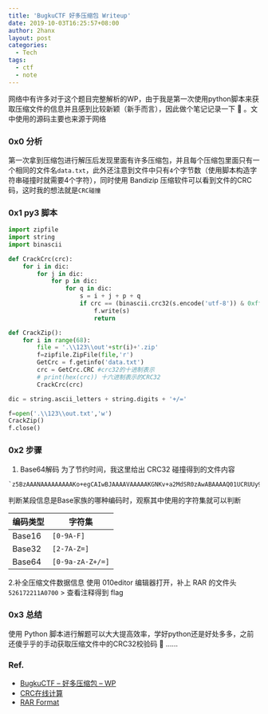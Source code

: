 ```yaml
---
title: 'BugkuCTF 好多压缩包 Writeup'
date: 2019-10-03T16:25:57+08:00
author: 2hanx
layout: post
categories:
  - Tech
tags:
  - ctf
  - note
---
```

网络中有许多对于这个题目完整解析的WP，由于我是第一次使用python脚本来获取压缩文件的信息并且感到比较新颖（新手而言），因此做个笔记记录一下 🙂 。文中使用的源码主要也来源于网络

### 0x0 分析

第一次拿到压缩包进行解压后发现里面有许多压缩包，并且每个压缩包里面只有一个相同的文件名`data.txt`，此外还注意到文件中只有`4`个字节数（使用脚本构造字符串碰撞时就需要4个字符），同时使用 Bandizip 压缩软件可以看到文件的CRC码，这时我的想法就是`CRC碰撞`

### 0x1 py3 脚本

```python
import zipfile
import string
import binascii

def CrackCrc(crc):
    for i in dic:
        for j in dic:
            for p in dic:
                for q in dic:
                    s = i + j + p + q
                    if crc == (binascii.crc32(s.encode('utf-8')) & 0xffffffff):
                        f.write(s)
                        return

def CrackZip():
    for i in range(68):
        file = '.\\123\\out'+str(i)+'.zip'
        f=zipfile.ZipFile(file,'r')
        GetCrc = f.getinfo('data.txt')
        crc = GetCrc.CRC #crc32的十进制表示
        # print(hex(crc)) 十六进制表示的CRC32
        CrackCrc(crc)

dic = string.ascii_letters + string.digits + '+/='

f=open('.\\123\\out.txt','w')
CrackZip()
f.close()
```

### 0x2 步骤

  1. Base64解码 
    为了节约时间，我这里给出 CRC32 碰撞得到的文件内容
    
    `z5BzAAANAAAAAAAAAKo+egCAIwBJAAAAVAAAAAKGNKv+a2MdSR0zAwABAAAAQ01UCRUUy91BT5UkSNPoj5hFEVFBRvefHSBCfG0ruGnKnygsMyj8SBaZHxsYHY84LEZ24cXtZ01y3k1K1YJ0vpK9HwqUzb6u9z8igEr3dCCQLQAdAAAAHQAAAAJi0efVT2MdSR0wCAAgAAAAZmxhZy50eHQAsDRpZmZpeCB0aGUgZmlsZSBhbmQgZ2V0IHRoZSBmbGFnxD17AEAHAA==`
    
判断某段信息是Base家族的哪种编码时，观察其中使用的字符集就可以判断

| 编码类型   | 字符集              |
| ------ | ---------------- |
| Base16 | `[0-9A-F]`       |
| Base32 | `[2-7A-Z=]`      |
| Base64 | `[0-9a-zA-Z+/=]` |

  2.补全压缩文件数据信息
    使用 010editor 编辑器打开，补上 RAR 的文件头`526172211A0700`
    > 查看注释得到 flag


### 0x3 总结

使用 Python 脚本进行解题可以大大提高效率，学好python还是好处多多，之前还傻乎乎的手动获取压缩文件中的CRC32校验码 🙁 ……

### Ref.

  * [BugkuCTF &#8211; 好多压缩包 &#8211; WP](https://www.cnblogs.com/WangAoBo/p/6951160.html)
  * [CRC在线计算](http://www.ip33.com/crc.html)
  * [RAR Format](https://ctf-wiki.github.io/ctf-wiki/misc/archive/rar-zh/)